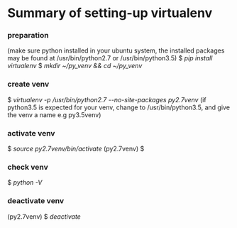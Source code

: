# Summary of setting-up virtualenv

### preparation
  (make sure python installed in your ubuntu system, the installed packages may be found at /usr/bin/python2.7 or /usr/bin/python3.5)
  $ *pip install virtualenv*
  $ *mkdir ~/py_venv && cd ~/py_venv*
 
### create venv
  $ *virtualenv -p /usr/bin/python2.7 --no-site-packages py2.7venv*
  (if python3.5 is expected for your venv, change to /usr/bin/python3.5, and give the venv a name e.g py3.5venv)

### activate venv
  $ *source py2.7venv/bin/activate*
  (py2.7venv) $ 

### check venv
  $ *python -V*

### deactivate venv
  (py2.7venv) $ *deactivate*

